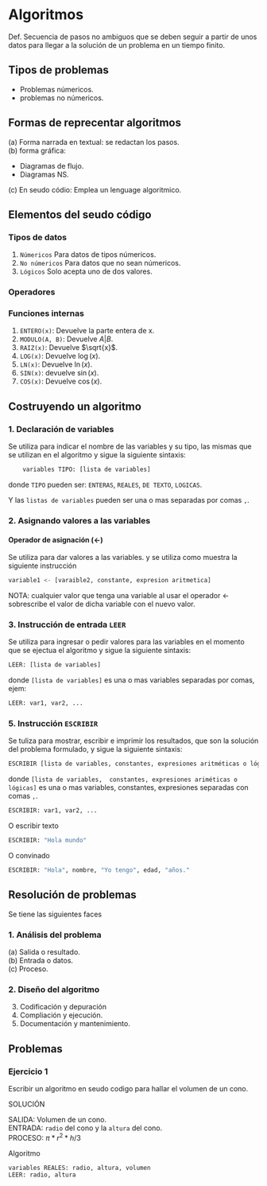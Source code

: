 # Algoritmos

Def. Secuencia de pasos no ambiguos que se deben seguir a partir de unos datos para llegar a la solución de un problema en un tiempo finito.

## Tipos de problemas

* Problemas númericos.
* problemas no númericos.

## Formas de reprecentar algoritmos

(a) Forma narrada en textual: se redactan los pasos.  
(b) forma gráfica:

* Diagramas de flujo.
* Diagramas NS.

(c) En seudo códio: Emplea un lenguage algoritmico.

## Elementos del seudo código

### Tipos de datos

1. ```Númericos``` Para datos de tipos númericos.
2. ```No númericos``` Para datos que no sean númericos.
3. ```Lógicos``` Solo acepta uno de dos valores.

### Operadores

### Funciones internas

1. ```ENTERO(x)```: Devuelve la parte entera de x.
2. ```MODULO(A, B)```: Devuelve $A|B$.
3. ```RAIZ(x)```: Devuelve $\sqrt{x}$.
4. ```LOG(x)```: Devuelve $\log(x)$.
5. ```LN(x)```: Devuelve $\ln(x)$.
6. ```SIN(x)```: devuelve $\sin(x)$.
7. ```COS(x)```: Devuelve $\cos(x)$.

## Costruyendo un algoritmo

### 1. Declaración de variables

Se utiliza para indicar el nombre de las variables y su tipo, las
mismas que se utilizan en el algoritmo y sigue la siguiente
sintaxis:

```python
    variables TIPO: [lista de variables]
```

donde ```TIPO``` pueden ser: ```ENTERAS```, ```REALES```, ```DE TEXTO```,
```LOGICAS```.

Y las ```listas de variables``` pueden ser una o mas separadas por comas
```,```.

### 2. Asignando valores a las variables

#### Operador de asignación ($\leftarrow$)

Se utiliza para dar valores a las variables. y se utiliza como muestra
la siguiente instrucción

```python
variable1 <- [varaible2, constante, expresion aritmetica]
```

NOTA: cualquier valor que tenga una variable al usar el operador
$\leftarrow$ sobrescribe el valor de dicha variable con el nuevo
valor.

### 3. Instrucción de entrada ```LEER```

Se utiliza para ingresar o pedir valores para las variables en el
momento que se ejectua el algoritmo y sigue la siguiente sintaxis:

```python
LEER: [lista de variables]
```

donde ```[lista de variables]``` es una o mas variables separadas
por comas, ejem:

```python
LEER: var1, var2, ...
```

### 5. Instrucción ```ESCRIBIR```

Se tuliza para mostrar, escribir e imprimir los resultados, que son la solución del problema formulado, y sigue la siguiente sintaxis:

```python
ESCRIBIR [lista de variables, constantes, expresiones aritméticas o lógicas]
```

donde ```[lista de variables,  constantes, expresiones ariméticas o lógicas]``` es una o mas
variables, constantes, expresiones separadas con comas ```,```.

```python
ESCRIBIR: var1, var2, ...
```

O escribir texto

```python
ESCRIBIR: "Hola mundo"
```

O convinado

```python
ESCRIBIR: "Hola", nombre, "Yo tengo", edad, "años."
```

## Resolución de problemas

Se tiene las siguientes faces

### 1. Análisis del problema

(a) Salida o resultado.  
(b) Entrada o datos.  
(c) Proceso.

### 2. Diseño del algoritmo

3. Codificación y depuración
4. Compliación y ejecución.
5. Documentación y mantenimiento.

## Problemas

### Ejercicio 1

Escribir un algoritmo en seudo codigo para hallar el volumen de un cono.

SOLUCIÓN

SALIDA: Volumen de un cono.  
ENTRADA: ```radio``` del cono y la ```altura``` del cono.  
PROCESO: $\pi*r^2*h/3$

Algoritmo

```
variables REALES: radio, altura, volumen
LEER: radio, altura
````
